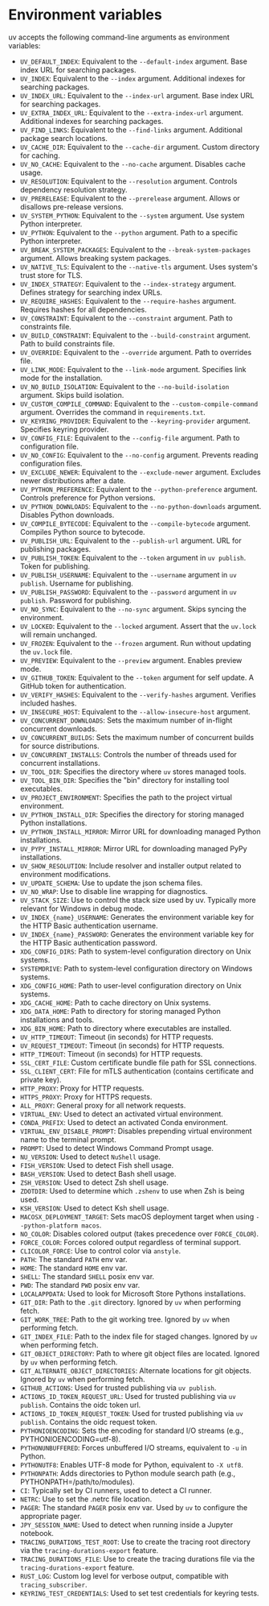 # Environment variables

uv accepts the following command-line arguments as environment variables:

- `UV_DEFAULT_INDEX`: Equivalent to the `--default-index` argument. Base index URL for searching packages.
- `UV_INDEX`: Equivalent to the `--index` argument. Additional indexes for searching packages.
- `UV_INDEX_URL`: Equivalent to the `--index-url` argument. Base index URL for searching packages.
- `UV_EXTRA_INDEX_URL`: Equivalent to the `--extra-index-url` argument. Additional indexes for searching packages.
- `UV_FIND_LINKS`: Equivalent to the `--find-links` argument. Additional package search locations.
- `UV_CACHE_DIR`: Equivalent to the `--cache-dir` argument. Custom directory for caching.
- `UV_NO_CACHE`: Equivalent to the `--no-cache` argument. Disables cache usage.
- `UV_RESOLUTION`: Equivalent to the `--resolution` argument. Controls dependency resolution strategy.
- `UV_PRERELEASE`: Equivalent to the `--prerelease` argument. Allows or disallows pre-release versions.
- `UV_SYSTEM_PYTHON`: Equivalent to the `--system` argument. Use system Python interpreter.
- `UV_PYTHON`: Equivalent to the `--python` argument. Path to a specific Python interpreter.
- `UV_BREAK_SYSTEM_PACKAGES`: Equivalent to the `--break-system-packages` argument. Allows breaking system packages.
- `UV_NATIVE_TLS`: Equivalent to the `--native-tls` argument. Uses system's trust store for TLS.
- `UV_INDEX_STRATEGY`: Equivalent to the `--index-strategy` argument. Defines strategy for searching index URLs.
- `UV_REQUIRE_HASHES`: Equivalent to the `--require-hashes` argument. Requires hashes for all dependencies.
- `UV_CONSTRAINT`: Equivalent to the `--constraint` argument. Path to constraints file.
- `UV_BUILD_CONSTRAINT`: Equivalent to the `--build-constraint` argument. Path to build constraints file.
- `UV_OVERRIDE`: Equivalent to the `--override` argument. Path to overrides file.
- `UV_LINK_MODE`: Equivalent to the `--link-mode` argument. Specifies link mode for the installation.
- `UV_NO_BUILD_ISOLATION`: Equivalent to the `--no-build-isolation` argument. Skips build isolation.
- `UV_CUSTOM_COMPILE_COMMAND`: Equivalent to the `--custom-compile-command` argument. Overrides the command in `requirements.txt`.
- `UV_KEYRING_PROVIDER`: Equivalent to the `--keyring-provider` argument. Specifies keyring provider.
- `UV_CONFIG_FILE`: Equivalent to the `--config-file` argument. Path to configuration file.
- `UV_NO_CONFIG`: Equivalent to the `--no-config` argument. Prevents reading configuration files.
- `UV_EXCLUDE_NEWER`: Equivalent to the `--exclude-newer` argument. Excludes newer distributions after a date.
- `UV_PYTHON_PREFERENCE`: Equivalent to the `--python-preference` argument. Controls preference for Python versions.
- `UV_PYTHON_DOWNLOADS`: Equivalent to the `--no-python-downloads` argument. Disables Python downloads.
- `UV_COMPILE_BYTECODE`: Equivalent to the `--compile-bytecode` argument. Compiles Python source to bytecode.
- `UV_PUBLISH_URL`: Equivalent to the `--publish-url` argument. URL for publishing packages.
- `UV_PUBLISH_TOKEN`: Equivalent to the `--token` argument in `uv publish`. Token for publishing.
- `UV_PUBLISH_USERNAME`: Equivalent to the `--username` argument in `uv publish`. Username for publishing.
- `UV_PUBLISH_PASSWORD`: Equivalent to the `--password` argument in `uv publish`. Password for publishing.
- `UV_NO_SYNC`: Equivalent to the `--no-sync` argument. Skips syncing the environment.
- `UV_LOCKED`: Equivalent to the `--locked` argument. Assert that the `uv.lock` will remain unchanged.
- `UV_FROZEN`: Equivalent to the `--frozen` argument. Run without updating the `uv.lock` file.
- `UV_PREVIEW`: Equivalent to the `--preview` argument. Enables preview mode.
- `UV_GITHUB_TOKEN`: Equivalent to the `--token` argument for self update. A GitHub token for authentication.
- `UV_VERIFY_HASHES`: Equivalent to the `--verify-hashes` argument. Verifies included hashes.
- `UV_INSECURE_HOST`: Equivalent to the `--allow-insecure-host` argument.
- `UV_CONCURRENT_DOWNLOADS`: Sets the maximum number of in-flight concurrent downloads.
- `UV_CONCURRENT_BUILDS`: Sets the maximum number of concurrent builds for source distributions.
- `UV_CONCURRENT_INSTALLS`: Controls the number of threads used for concurrent installations.
- `UV_TOOL_DIR`: Specifies the directory where `uv` stores managed tools.
- `UV_TOOL_BIN_DIR`: Specifies the "bin" directory for installing tool executables.
- `UV_PROJECT_ENVIRONMENT`: Specifies the path to the project virtual environment.
- `UV_PYTHON_INSTALL_DIR`: Specifies the directory for storing managed Python installations.
- `UV_PYTHON_INSTALL_MIRROR`: Mirror URL for downloading managed Python installations.
- `UV_PYPY_INSTALL_MIRROR`: Mirror URL for downloading managed PyPy installations.
- `UV_SHOW_RESOLUTION`: Include resolver and installer output related to environment modifications.
- `UV_UPDATE_SCHEMA`: Use to update the json schema files.
- `UV_NO_WRAP`: Use to disable line wrapping for diagnostics.
- `UV_STACK_SIZE`: Use to control the stack size used by uv. Typically more relevant for Windows in debug mode.
- `UV_INDEX_{name}_USERNAME`: Generates the environment variable key for the HTTP Basic authentication username.
- `UV_INDEX_{name}_PASSWORD`: Generates the environment variable key for the HTTP Basic authentication password.
- `XDG_CONFIG_DIRS`: Path to system-level configuration directory on Unix systems.
- `SYSTEMDRIVE`: Path to system-level configuration directory on Windows systems.
- `XDG_CONFIG_HOME`: Path to user-level configuration directory on Unix systems.
- `XDG_CACHE_HOME`: Path to cache directory on Unix systems.
- `XDG_DATA_HOME`: Path to directory for storing managed Python installations and tools.
- `XDG_BIN_HOME`: Path to directory where executables are installed.
- `UV_HTTP_TIMEOUT`: Timeout (in seconds) for HTTP requests.
- `UV_REQUEST_TIMEOUT`: Timeout (in seconds) for HTTP requests.
- `HTTP_TIMEOUT`: Timeout (in seconds) for HTTP requests.
- `SSL_CERT_FILE`: Custom certificate bundle file path for SSL connections.
- `SSL_CLIENT_CERT`: File for mTLS authentication (contains certificate and private key).
- `HTTP_PROXY`: Proxy for HTTP requests.
- `HTTPS_PROXY`: Proxy for HTTPS requests.
- `ALL_PROXY`: General proxy for all network requests.
- `VIRTUAL_ENV`: Used to detect an activated virtual environment.
- `CONDA_PREFIX`: Used to detect an activated Conda environment.
- `VIRTUAL_ENV_DISABLE_PROMPT`: Disables prepending virtual environment name to the terminal prompt.
- `PROMPT`: Used to detect Windows Command Prompt usage.
- `NU_VERSION`: Used to detect `NuShell` usage.
- `FISH_VERSION`: Used to detect Fish shell usage.
- `BASH_VERSION`: Used to detect Bash shell usage.
- `ZSH_VERSION`: Used to detect Zsh shell usage.
- `ZDOTDIR`: Used to determine which `.zshenv` to use when Zsh is being used.
- `KSH_VERSION`: Used to detect Ksh shell usage.
- `MACOSX_DEPLOYMENT_TARGET`: Sets macOS deployment target when using `--python-platform macos`.
- `NO_COLOR`: Disables colored output (takes precedence over `FORCE_COLOR`).
- `FORCE_COLOR`: Forces colored output regardless of terminal support.
- `CLICOLOR_FORCE`: Use to control color via `anstyle`.
- `PATH`: The standard `PATH` env var.
- `HOME`: The standard `HOME` env var.
- `SHELL`: The standard `SHELL` posix env var.
- `PWD`: The standard `PWD` posix env var.
- `LOCALAPPDATA`: Used to look for Microsoft Store Pythons installations.
- `GIT_DIR`: Path to the `.git` directory. Ignored by `uv` when performing fetch.
- `GIT_WORK_TREE`: Path to the git working tree. Ignored by `uv` when performing fetch.
- `GIT_INDEX_FILE`: Path to the index file for staged changes. Ignored by `uv` when performing fetch.
- `GIT_OBJECT_DIRECTORY`: Path to where git object files are located. Ignored by `uv` when performing fetch.
- `GIT_ALTERNATE_OBJECT_DIRECTORIES`: Alternate locations for git objects. Ignored by `uv` when performing fetch.
- `GITHUB_ACTIONS`: Used for trusted publishing via `uv publish`.
- `ACTIONS_ID_TOKEN_REQUEST_URL`: Used for trusted publishing via `uv publish`. Contains the oidc token url.
- `ACTIONS_ID_TOKEN_REQUEST_TOKEN`: Used for trusted publishing via `uv publish`. Contains the oidc request token.
- `PYTHONIOENCODING`: Sets the encoding for standard I/O streams (e.g., PYTHONIOENCODING=utf-8).
- `PYTHONUNBUFFERED`: Forces unbuffered I/O streams, equivalent to `-u` in Python.
- `PYTHONUTF8`: Enables UTF-8 mode for Python, equivalent to `-X utf8`.
- `PYTHONPATH`: Adds directories to Python module search path (e.g., PYTHONPATH=/path/to/modules).
- `CI`: Typically set by CI runners, used to detect a CI runner.
- `NETRC`: Use to set the .netrc file location.
- `PAGER`: The standard `PAGER` posix env var. Used by `uv` to configure the appropriate pager.
- `JPY_SESSION_NAME`: Used to detect when running inside a Jupyter notebook.
- `TRACING_DURATIONS_TEST_ROOT`: Use to create the tracing root directory via the `tracing-durations-export` feature.
- `TRACING_DURATIONS_FILE`: Use to create the tracing durations file via the `tracing-durations-export` feature.
- `RUST_LOG`: Custom log level for verbose output, compatible with `tracing_subscriber`.
- `KEYRING_TEST_CREDENTIALS`: Used to set test credentials for keyring tests.
